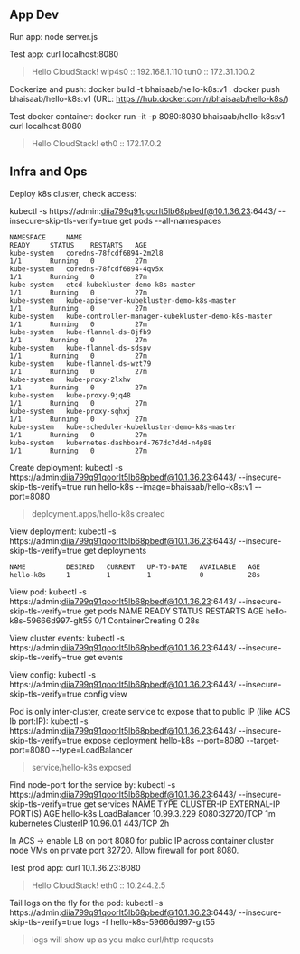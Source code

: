 ## App Dev

Run app:
node server.js

Test app:
curl localhost:8080
> Hello CloudStack!  wlp4s0 :: 192.168.1.110 tun0 :: 172.31.100.2

Dockerize and push:
docker build -t bhaisaab/hello-k8s:v1 .
docker push bhaisaab/hello-k8s:v1 (URL: https://hub.docker.com/r/bhaisaab/hello-k8s/)

Test docker container:
docker run -it -p 8080:8080  bhaisaab/hello-k8s:v1
curl localhost:8080
> Hello CloudStack!  eth0 :: 172.17.0.2

## Infra and Ops

Deploy k8s cluster, check access:

kubectl -s https://admin:diia799q91qoorlt5lb68pbedf@10.1.36.23:6443/ --insecure-skip-tls-verify=true get pods --all-namespaces

    NAMESPACE     NAME                                                  READY     STATUS    RESTARTS   AGE
    kube-system   coredns-78fcdf6894-2m2l8                              1/1       Running   0          27m
    kube-system   coredns-78fcdf6894-4qv5x                              1/1       Running   0          27m
    kube-system   etcd-kubekluster-demo-k8s-master                      1/1       Running   0          27m
    kube-system   kube-apiserver-kubekluster-demo-k8s-master            1/1       Running   0          27m
    kube-system   kube-controller-manager-kubekluster-demo-k8s-master   1/1       Running   0          27m
    kube-system   kube-flannel-ds-8jfb9                                 1/1       Running   0          27m
    kube-system   kube-flannel-ds-sdspv                                 1/1       Running   0          27m
    kube-system   kube-flannel-ds-wzt79                                 1/1       Running   0          27m
    kube-system   kube-proxy-2lxhv                                      1/1       Running   0          27m
    kube-system   kube-proxy-9jq48                                      1/1       Running   0          27m
    kube-system   kube-proxy-sqhxj                                      1/1       Running   0          27m
    kube-system   kube-scheduler-kubekluster-demo-k8s-master            1/1       Running   0          27m
    kube-system   kubernetes-dashboard-767dc7d4d-n4p88                  1/1       Running   0          27m

Create deployment:
kubectl -s https://admin:diia799q91qoorlt5lb68pbedf@10.1.36.23:6443/ --insecure-skip-tls-verify=true run hello-k8s --image=bhaisaab/hello-k8s:v1 --port=8080
> deployment.apps/hello-k8s created

View deployment:
kubectl -s https://admin:diia799q91qoorlt5lb68pbedf@10.1.36.23:6443/ --insecure-skip-tls-verify=true get deployments

    NAME          DESIRED   CURRENT   UP-TO-DATE   AVAILABLE   AGE
    hello-k8s     1         1         1            0           28s

View pod:
kubectl -s https://admin:diia799q91qoorlt5lb68pbedf@10.1.36.23:6443/ --insecure-skip-tls-verify=true get pods
NAME                        READY     STATUS              RESTARTS   AGE
hello-k8s-59666d997-glt55   0/1       ContainerCreating   0          28s

View cluster events:
kubectl -s https://admin:diia799q91qoorlt5lb68pbedf@10.1.36.23:6443/ --insecure-skip-tls-verify=true get events

View config:
kubectl -s https://admin:diia799q91qoorlt5lb68pbedf@10.1.36.23:6443/ --insecure-skip-tls-verify=true config view

Pod is only inter-cluster, create service to expose that to public IP (like ACS lb port:IP):
kubectl -s https://admin:diia799q91qoorlt5lb68pbedf@10.1.36.23:6443/ --insecure-skip-tls-verify=true expose deployment hello-k8s --port=8080 --target-port=8080 --type=LoadBalancer
> service/hello-k8s exposed

Find node-port for the service by:
kubectl -s https://admin:diia799q91qoorlt5lb68pbedf@10.1.36.23:6443/ --insecure-skip-tls-verify=true get services
NAME         TYPE           CLUSTER-IP    EXTERNAL-IP   PORT(S)          AGE
hello-k8s    LoadBalancer   10.99.3.229   <pending>     8080:32720/TCP   1m
kubernetes   ClusterIP      10.96.0.1     <none>        443/TCP          2h

In ACS -> enable LB on port 8080 for public IP across container cluster node VMs on private port 32720. Allow firewall for port 8080.

Test prod app:
curl 10.1.36.23:8080
> Hello CloudStack!  eth0 :: 10.244.2.5

Tail logs on the fly for the pod:
kubectl -s https://admin:diia799q91qoorlt5lb68pbedf@10.1.36.23:6443/ --insecure-skip-tls-verify=true logs -f hello-k8s-59666d997-glt55 
> logs will show up as you make curl/http requests


